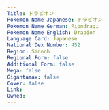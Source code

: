 ```yaml
---
﻿Title: ドラピオン
Pokemon Name Japanese: ドラピオン
Pokemon Name German: Piondragi
Pokemon Name English: Drapion
Language Card: Japanese
National Dex Number: 452
Region: Sinnoh
Regional Form: false
Additional Form: false
Mega: false
Gigantamax: false
Cover: false
Link: 
Owned: 
---
```

